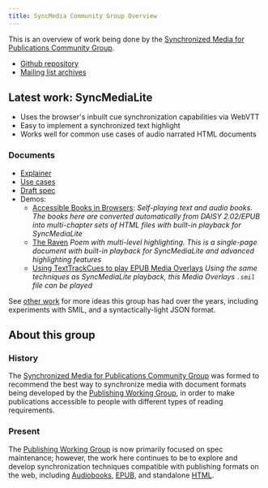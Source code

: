 ```yaml
---
title: SyncMedia Community Group Overview
---
```

This is an overview of work being done by the [Synchronized Media for Publications Community Group](#about-this-group). 

* [Github repository](https://github.com/w3c/sync-media-pub)
* [Mailing list archives](https://lists.w3.org/Archives/Public/public-sync-media-pub/)


## Latest work: SyncMediaLite

* Uses the browser's inbuilt cue synchronization capabilities via WebVTT
* Easy to implement a synchronized text highlight
* Works well for common use cases of audio narrated HTML documents

### Documents

* [Explainer](/explainer)
* [Use cases](/use-cases)
* [Draft spec](/sync-media-lite)
* Demos:
  * [Accessible Books in Browsers](https://daisy.github.io/accessible-books-in-browsers/): 
  _Self-playing text and audio books. The books here are converted automatically from DAISY 2.02/EPUB into multi-chapter sets of HTML files with built-in playback for SyncMediaLite_
  * [The Raven](/demos/raven/index.html)
  _Poem with multi-level highlighting. This is a single-page document with built-in playback for SyncMediaLite and advanced highlighting features_
  * [Using TextTrackCues to play EPUB Media Overlays](https://github.com/marisademeglio/mo-player)
  _Using the same techniques as SyncMediaLite playback, this Media Overlays `.smil` file can be played_
  <!-- * [The World's Best Audiobook](https://github.com/marisademeglio/worlds-best-audiobook/tree/webvtt-experiment)
  _Enhanced W3C Audiobooks demo. This is more of a traditional "player" where the book documents are loaded into an `iframe`. The books are W3C Audiobooks with SyncMediaLite incorporated._
  -->

See [other work](https://github.com/w3c/sync-media-pub/tree/main/other-work) for more ideas this group has had over the years, including experiments with SMIL, and a syntactically-light JSON format. 

## About this group

### History
The [Synchronized Media for Publications Community Group](https://www.w3.org/community/sync-media-pub/) was formed to recommend the best way to synchronize media with document formats being developed by the
[Publishing Working Group](https://www.w3.org/publishing/groups/publ-wg/), in order to make publications accessible to people with different types of reading requirements.

### Present
The [Publishing Working Group](https://www.w3.org/publishing/groups/publ-wg/) is now primarily focused on spec maintenance; however, the work here continues to be to explore and develop synchronization techniques compatible with publishing formats on the web, including [Audiobooks](https://www.w3.org/TR/audiobooks/), [EPUB](https://www.w3.org/publishing/groups/epub-wg/), and standalone [HTML](https://www.w3.org/html/).

  


